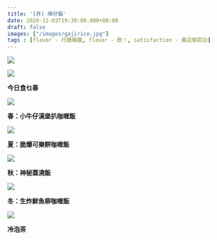 ```yaml
---
title: '[丼] 㗎仔飯'
date: 2020-12-03T19:30:00.000+08:00
draft: false
images: ["/images/gajirice.jpg"]
tags : [flavor - 行膳積腹, flavor - 飲！, satisfaction - 黃店懲罰日]
---
```


 

![](/images/gajirice1.jpg)


![](/images/gajirice.jpg)

**今日食乜春**


![](/images/gajirice2.jpg)

**春：小牛仔漢堡扒咖喱飯**  


![](/images/gajirice3.jpg)

**夏：脆爆可樂餅咖喱飯**  


![](/images/gajirice4.jpg)

**秋：神秘蓋澆飯**  


![](/images/gajirice5.jpg)

**冬：生炸鮮魚柳咖喱飯**  


![](/images/gajirice6.jpg)

**冷泡茶**  
